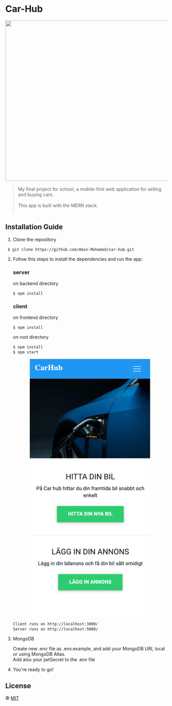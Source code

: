 # Car-Hub

<img src="https://media.giphy.com/media/8UHSFMTCnK80EQQiSd/giphy.gif" width="900" height="500">

> My final project for school, a mobile-first web application for selling and buying cars.<br><br>
This app is built with the MERN stack.<br><br>


## Installation Guide
1. Clone the repository
```
 $ git clone https://github.com/Amin-Mohamed/car-hub.git
```

2. Follow this steps to install the dependencies and run the app:

      ### server 
      on backend directory
      ```
      $ npm install
      ```

      ### client
      on frontend directory
      ```
      $ npm install
      ```
      
      on root directory
      ```
      $ npm install
      $ npm start
      ```
      <kbd>
       <p align="center">
       <img width="375" height="800" src="./frontend/public/screenshot.png">
       </p>
      </kbd>
   
      ```
      Client runs on http://localhost:3000/
      Server runs on http://localhost:5000/
      ```

3. MongoDB

      Create new .env file as .env.example, and add your MongoDB URI, local or using MongoDB Atlas.<br>
      Add also your jwtSecret to the .env file

4. You're ready to go!


## License
© [MIT](https://choosealicense.com/licenses/mit/)
